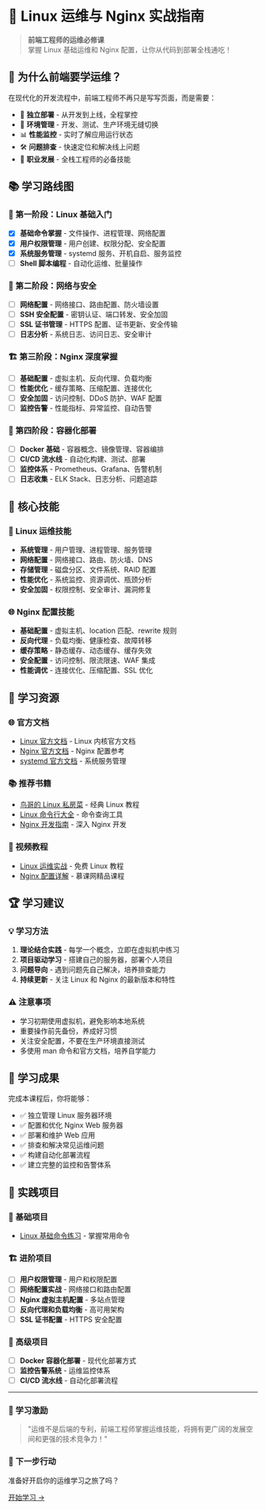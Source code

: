 # 🐧 Linux 运维与 Nginx 实战指南

> **前端工程师的运维必修课**  
> 掌握 Linux 基础运维和 Nginx 配置，让你从代码到部署全栈通吃！

## 🎯 为什么前端要学运维？

在现代化的开发流程中，前端工程师不再只是写写页面，而是需要：

- 🚀 **独立部署** - 从开发到上线，全程掌控
- 🔧 **环境管理** - 开发、测试、生产环境无缝切换
- 📊 **性能监控** - 实时了解应用运行状态
- 🛠️ **问题排查** - 快速定位和解决线上问题
- 💼 **职业发展** - 全栈工程师的必备技能

## 📚 学习路线图

### 🌱 第一阶段：Linux 基础入门

- [x] **基础命令掌握** - 文件操作、进程管理、网络配置
- [x] **用户权限管理** - 用户创建、权限分配、安全配置
- [x] **系统服务管理** - systemd 服务、开机自启、服务监控
- [ ] **Shell 脚本编程** - 自动化运维、批量操作

### 🚀 第二阶段：网络与安全

- [ ] **网络配置** - 网络接口、路由配置、防火墙设置
- [ ] **SSH 安全配置** - 密钥认证、端口转发、安全加固
- [ ] **SSL 证书管理** - HTTPS 配置、证书更新、安全传输
- [ ] **日志分析** - 系统日志、访问日志、安全审计

### 🏗️ 第三阶段：Nginx 深度掌握

- [ ] **基础配置** - 虚拟主机、反向代理、负载均衡
- [ ] **性能优化** - 缓存策略、压缩配置、连接优化
- [ ] **安全加固** - 访问控制、DDoS 防护、WAF 配置
- [ ] **监控告警** - 性能指标、异常监控、自动告警

### 🔧 第四阶段：容器化部署

- [ ] **Docker 基础** - 容器概念、镜像管理、容器编排
- [ ] **CI/CD 流水线** - 自动化构建、测试、部署
- [ ] **监控体系** - Prometheus、Grafana、告警机制
- [ ] **日志收集** - ELK Stack、日志分析、问题追踪

## 🎯 核心技能

### 🐧 Linux 运维技能

- **系统管理** - 用户管理、进程管理、服务管理
- **网络配置** - 网络接口、路由、防火墙、DNS
- **存储管理** - 磁盘分区、文件系统、RAID 配置
- **性能优化** - 系统监控、资源调优、瓶颈分析
- **安全加固** - 权限控制、安全审计、漏洞修复

### 🌐 Nginx 配置技能

- **基础配置** - 虚拟主机、location 匹配、rewrite 规则
- **反向代理** - 负载均衡、健康检查、故障转移
- **缓存策略** - 静态缓存、动态缓存、缓存失效
- **安全配置** - 访问控制、限流限速、WAF 集成
- **性能调优** - 连接优化、压缩配置、SSL 优化

## 📖 学习资源

### 🌐 官方文档

- [Linux 官方文档](https://www.kernel.org/doc/) - Linux 内核官方文档
- [Nginx 官方文档](https://nginx.org/en/docs/) - Nginx 配置参考
- [systemd 官方文档](https://systemd.io/) - 系统服务管理

### 📚 推荐书籍

- [鸟哥的 Linux 私房菜](http://linux.vbird.org/) - 经典 Linux 教程
- [Linux 命令行大全](https://www.linuxcool.com/) - 命令查询工具
- [Nginx 开发指南](https://nginx.org/en/docs/dev/development_guide.html) - 深入 Nginx 开发

### 🎥 视频教程

- [Linux 运维实战](https://www.bilibili.com/video/BV1WY4y1H7d3) - 免费 Linux 教程
- [Nginx 配置详解](https://www.imooc.com/learn/111) - 慕课网精品课程

## 🏆 学习建议

### 💡 学习方法

1. **理论结合实践** - 每学一个概念，立即在虚拟机中练习
2. **项目驱动学习** - 搭建自己的服务器，部署个人项目
3. **问题导向** - 遇到问题先自己解决，培养排查能力
4. **持续更新** - 关注 Linux 和 Nginx 的最新版本和特性

### ⚠️ 注意事项

- 学习初期使用虚拟机，避免影响本地系统
- 重要操作前先备份，养成好习惯
- 关注安全配置，不要在生产环境直接测试
- 多使用 man 命令和官方文档，培养自学能力

## 🎯 学习成果

完成本课程后，你将能够：

- ✅ 独立管理 Linux 服务器环境
- ✅ 配置和优化 Nginx Web 服务器
- ✅ 部署和维护 Web 应用
- ✅ 排查和解决常见运维问题
- ✅ 构建自动化部署流程
- ✅ 建立完整的监控和告警体系

## 🚀 实践项目

### 📝 基础项目

- [Linux 基础命令练习](./index.md) - 掌握常用命令

### 🏗️ 进阶项目

- [ ] **用户权限管理** - 用户和权限配置
- [ ] **网络配置实战** - 网络接口和路由配置
- [ ] **Nginx 虚拟主机配置** - 多站点管理
- [ ] **反向代理和负载均衡** - 高可用架构
- [ ] **SSL 证书配置** - HTTPS 安全配置

### 🚀 高级项目

- [ ] **Docker 容器化部署** - 现代化部署方式
- [ ] **监控告警系统** - 运维监控体系
- [ ] **CI/CD 流水线** - 自动化部署流程

---

<div class="motivation">
  <h3>💪 学习激励</h3>
  <blockquote>
    "运维不是后端的专利，前端工程师掌握运维技能，将拥有更广阔的发展空间和更强的技术竞争力！"
  </blockquote>
</div>

<div class="next-steps">
  <h3>🚀 下一步行动</h3>
  <p>准备好开启你的运维学习之旅了吗？</p>
  <a href="./index.md" class="start-button">开始学习 →</a>
</div>
